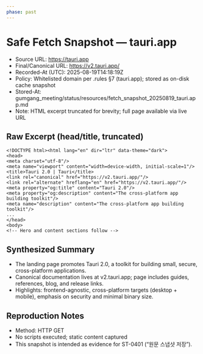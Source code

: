 ```yaml
---
phase: past
---
```


# Safe Fetch Snapshot — tauri.app

- Source URL: https://tauri.app
- Final/Canonical URL: https://v2.tauri.app/
- Recorded-At (UTC): 2025-08-19T14:18:19Z
- Policy: Whitelisted domain per .rules §7 (tauri.app); stored as on-disk cache snapshot
- Stored-At: gumgang_meeting/status/resources/fetch_snapshot_20250819_tauri.app.md
- Note: HTML excerpt truncated for brevity; full page available via live URL

## Raw Excerpt (head/title, truncated)
```
<!DOCTYPE html><html lang="en" dir="ltr" data-theme="dark">
<head>
<meta charset="utf-8"/>
<meta name="viewport" content="width=device-width, initial-scale=1"/>
<title>Tauri 2.0 | Tauri</title>
<link rel="canonical" href="https://v2.tauri.app/"/>
<link rel="alternate" hreflang="en" href="https://v2.tauri.app/"/>
<meta property="og:title" content="Tauri 2.0"/>
<meta property="og:description" content="The cross-platform app building toolkit"/>
<meta name="description" content="The cross-platform app building toolkit"/>
...
</head>
<body>
<!-- Hero and content sections follow -->
```

## Synthesized Summary
- The landing page promotes Tauri 2.0, a toolkit for building small, secure, cross-platform applications.
- Canonical documentation lives at v2.tauri.app; page includes guides, references, blog, and release links.
- Highlights: frontend-agnostic, cross-platform targets (desktop + mobile), emphasis on security and minimal binary size.

## Reproduction Notes
- Method: HTTP GET
- No scripts executed; static content captured
- This snapshot is intended as evidence for ST-0401 (“원문 스냅샷 저장”).